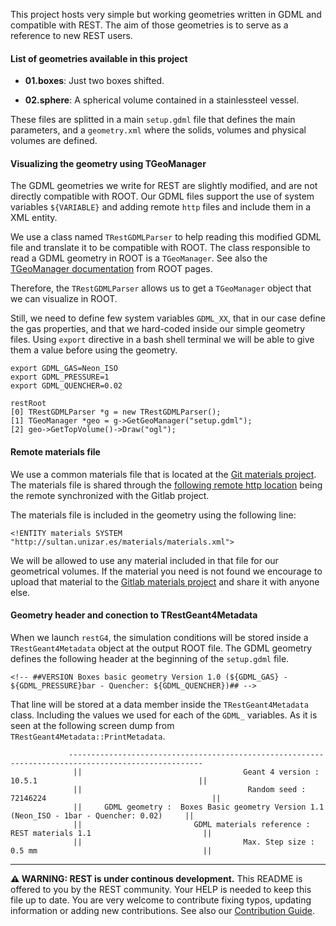 This project hosts very simple but working geometries written in GDML and compatible with REST. The aim of those geometries is to serve as a reference to new REST users.

#### List of geometries available in this project

* **01.boxes**: Just two boxes shifted.

* **02.sphere**: A spherical volume contained in a stainlessteel vessel.

These files are splitted in a main `setup.gdml` file that defines the main parameters, and a `geometry.xml` where the solids, volumes and physical volumes are defined.


#### Visualizing the geometry using TGeoManager

The GDML geometries we write for REST are slightly modified, and are not directly compatible with ROOT. Our GDML files support the use of system variables `${VARIABLE}` and adding remote `http` files and include them in a XML entity.

We use a class named `TRestGDMLParser` to help reading this modified GDML file and translate it to be compatible with ROOT. The class responsible to read a GDML geometry in ROOT is a `TGeoManager`. See also the [TGeoManager documentation](https://root.cern/doc/v606/classTGeoManager.html) from ROOT pages.

Therefore, the `TRestGDMLParser` allows us to get a `TGeoManager` object that we can visualize in ROOT.

Still, we need to define few system variables `GDML_XX`, that in our case define the gas properties, and that we hard-coded inside our simple geometry files. Using `export` directive in a bash shell terminal we will be able to give them a value before using the geometry.

```
export GDML_GAS=Neon_ISO
export GDML_PRESSURE=1
export GDML_QUENCHER=0.02

restRoot
[0] TRestGDMLParser *g = new TRestGDMLParser();
[1] TGeoManager *geo = g->GetGeoManager("setup.gdml");
[2] geo->GetTopVolume()->Draw("ogl");
```

#### Remote materials file

We use a common materials file that is located at the [Git materials project](https://lfna.unizar.es/rest-development/materials). The materials file is shared through the [following remote http location](https://sultan.unizar.es/materials/materials.xml) being the remote synchronized with the Gitlab project.

The materials file is included in the geometry using the following line:

```
<!ENTITY materials SYSTEM "http://sultan.unizar.es/materials/materials.xml">
```

We will be allowed to use any material included in that file for our geometrical volumes. If the material you need is not found we encourage to upload that material to the [Gitlab materials project](https://lfna.unizar.es/rest-development/materials) and share it with anyone else.

#### Geometry header and conection to TRestGeant4Metadata

When we launch `restG4`, the simulation conditions will be stored inside a `TRestGeant4Metadata` object at the output ROOT file. The GDML geometry defines the following header at the beginning of the `setup.gdml` file.

```
<!-- ##VERSION Boxes basic geometry Version 1.0 (${GDML_GAS} - ${GDML_PRESSURE}bar - Quencher: ${GDML_QUENCHER})## -->
```

That line will be stored at a data member inside the `TRestGeant4Metadata` class. Including the values we used for each of the `GDML_` variables. As it is seen at the following screen dump from `TRestGeant4Metadata::PrintMetadata`.

```
             ----------------------------------------------------------------------------------------------------              
              ||                                    Geant 4 version : 10.5.1                                    ||              
              ||                                     Random seed : 72146224                                     ||              
              ||     GDML geometry :  Boxes Basic geometry Version 1.1 (Neon_ISO - 1bar - Quencher: 0.02)     ||              
              ||                         GDML materials reference :  REST materials 1.1                         ||              
              ||                                    Max. Step size : 0.5 mm                                     ||              

```


-----

**⚠ WARNING: REST is under continous development.** This README is offered to you by the REST community. Your HELP is needed to keep this file up to date. You are very welcome to contribute fixing typos, updating information or adding new contributions. See also our [Contribution Guide](https://lfna.unizar.es/rest-development/REST_v2/-/blob/master/CONTRIBUTING.md).


